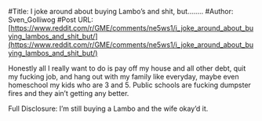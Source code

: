 #Title: I joke around about buying Lambo’s and shit, but........
#Author: Sven_Golliwog
#Post URL: [https://www.reddit.com/r/GME/comments/ne5ws1/i_joke_around_about_buying_lambos_and_shit_but/](https://www.reddit.com/r/GME/comments/ne5ws1/i_joke_around_about_buying_lambos_and_shit_but/)


Honestly all I really want to do is pay off my house and all other debt, quit my fucking job, and hang out with my family like everyday, maybe even homeschool my kids who are 3 and 5. Public schools are fucking dumpster fires and they ain’t getting any better.

Full Disclosure: I’m still buying a Lambo and the wife okay’d it.